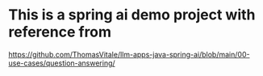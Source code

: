 # This is a spring ai demo project with reference from 
https://github.com/ThomasVitale/llm-apps-java-spring-ai/blob/main/00-use-cases/question-answering/


